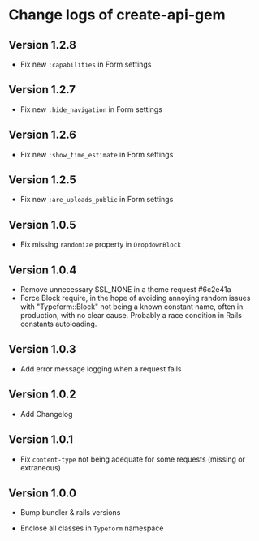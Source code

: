 Change logs of create-api-gem
====================================================

Version 1.2.8
----------------------------------

* Fix new `:capabilities` in Form settings

Version 1.2.7
----------------------------------

* Fix new `:hide_navigation` in Form settings

Version 1.2.6
----------------------------------

* Fix new `:show_time_estimate` in Form settings

Version 1.2.5
----------------------------------

* Fix new `:are_uploads_public` in Form settings

Version 1.0.5
----------------------------------

* Fix missing `randomize` property in `DropdownBlock`

Version 1.0.4
----------------------------------

* Remove unnecessary SSL_NONE in a theme request #6c2e41a
* Force Block require, in the hope of avoiding annoying random issues with
  "Typeform::Block" not being a known constant name, often in production, with
  no clear cause. Probably a race condition in Rails constants autoloading.

Version 1.0.3
----------------------------------

* Add error message logging when a request fails


Version 1.0.2
----------------------------------

* Add Changelog


Version 1.0.1
----------------------------------

* Fix `content-type` not being adequate for some requests (missing or extraneous)


Version 1.0.0
----------------------------------

* Bump bundler & rails versions

* Enclose all classes in `Typeform` namespace